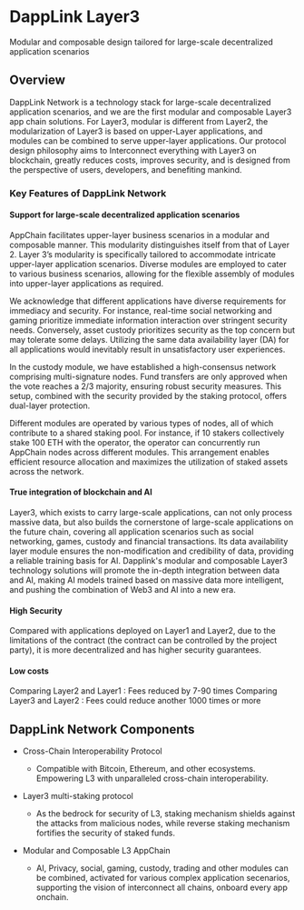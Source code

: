 # DappLink Layer3

Modular and composable design tailored for large-scale decentralized application scenarios


## Overview

DappLink Network is a technology stack for large-scale decentralized application scenarios, and we are the first modular and composable Layer3 app chain solutions. For Layer3, modular is different from Layer2, the modularization of Layer3 is based on upper-Layer applications, and modules can be combined to serve upper-layer applications.
Our protocol design philosophy aims to Interconnect everything with Layer3 on blockchain, greatly reduces costs, improves security, and is designed from the perspective of users, developers, and benefiting mankind.


### Key Features of DappLink Network


#### Support for large-scale decentralized application scenarios
AppChain facilitates upper-layer business scenarios in a modular and composable manner. This modularity distinguishes itself from that of Layer 2. Layer 3’s modularity is specifically tailored to accommodate intricate upper-layer application scenarios. Diverse modules are employed to cater to various business scenarios, allowing for the flexible assembly of modules into upper-layer applications as required.

We acknowledge that different applications have diverse requirements for immediacy and security. For instance, real-time social networking and gaming prioritize immediate information interaction over stringent security needs. Conversely, asset custody prioritizes security as the top concern but may tolerate some delays. Utilizing the same data availability layer (DA) for all applications would inevitably result in unsatisfactory user experiences.

In the custody module, we have established a high-consensus network comprising multi-signature nodes. Fund transfers are only approved when the vote reaches a 2/3 majority, ensuring robust security measures. This setup, combined with the security provided by the staking protocol, offers dual-layer protection.

Different modules are operated by various types of nodes, all of which contribute to a shared staking pool. For instance, if 10 stakers collectively stake 100 ETH with the operator, the operator can concurrently run AppChain nodes across different modules. This arrangement enables efficient resource allocation and maximizes the utilization of staked assets across the network.

#### True integration of blockchain and AI
Layer3, which exists to carry large-scale applications, can not only process massive data, but also builds the cornerstone of large-scale applications on the future chain, covering all application scenarios such as social networking, games, custody and financial transactions. Its data availability layer module ensures the non-modification and credibility of data, providing a reliable training basis for AI. Dapplink's modular and composable Layer3 technology solutions will promote the in-depth integration between data and AI, making AI models trained based on massive data more intelligent, and pushing the combination of Web3 and AI into a new era.

#### High Security
Compared with applications deployed on Layer1 and Layer2, due to the limitations of the contract (the contract can be controlled by the project party), it is more decentralized and has higher security guarantees.

#### Low costs
Comparing Layer2 and Layer1 : Fees reduced by 7-90 times
Comparing Layer3 and Layer2 : Fees could reduce another 1000 times or more

## DappLink Network Components

- Cross-Chain Interoperability Protocol  
  - Compatible with Bitcoin, Ethereum, and other ecosystems. Empowering L3 with unparalleled cross-chain interoperability.

- Layer3 multi-staking protocol
  - As the bedrock for security of L3, staking mechanism shields against the attacks from malicious nodes, while reverse staking mechanism fortifies the security of staked funds.

- Modular and Composable L3 AppChain
  - AI, Privacy, social, gaming, custody, trading and other modules can be combined, activated for various complex application secenarios, supporting the vision of interconnect all chains, onboard every app onchain.




